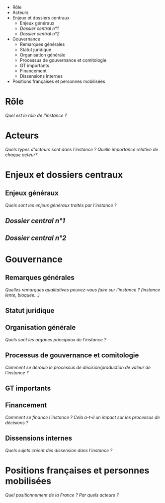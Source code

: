 <!-- MarkdownTOC -->

- Rôle
- Acteurs
- Enjeux et dossiers centraux
	- Enjeux généraux
	- _Dossier central n°1_
	- _Dossier central n°2_
- Gouvernance
	- Remarques générales
	- Statut juridique
	- Organisation générale
	- Processus de gouvernance et comitologie
	- GT importants
	- Financement
	- Dissensions internes
- Positions françaises et personnes mobilisées

<!-- /MarkdownTOC -->


# Rôle

_Quel est le rôle de l'instance ?_

# Acteurs

_Quels types d'acteurs sont dans l'instance ? Quelle importance relative de chaque acteur?_

# Enjeux et dossiers centraux

## Enjeux généraux 

_Quels sont les enjeux généraux traités par l'instance ?_

## _Dossier central n°1_

## _Dossier central n°2_

# Gouvernance

## Remarques générales

_Quelles remarques qualitatives pouvez-vous faire sur l'instance ? (instance lente, bloquée...)_

## Statut juridique

## Organisation générale

_Quels sont les organes principaux de l'instance ?_

## Processus de gouvernance et comitologie

_Comment se déroule le processus de décision/production de valeur de l'instance ?_

## GT importants

## Financement 
_Comment se finance l'instance ? Cela a-t-il un impact sur les processus de décisions ?_

## Dissensions internes

_Quels sujets créent des dissension dans l'instance ?_

# Positions françaises et personnes mobilisées

_Quel positionnement de la France ? Par quels acteurs ?_